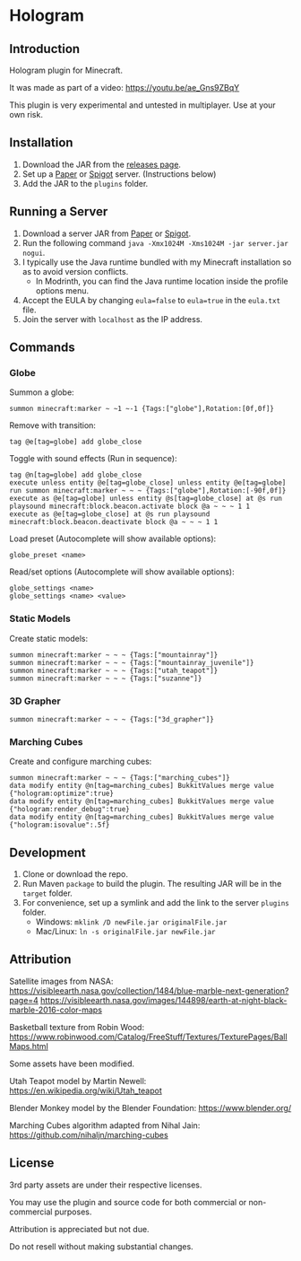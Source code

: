 # Hologram
## Introduction
Hologram plugin for Minecraft.

It was made as part of a video: https://youtu.be/ae_Gns9ZBqY

This plugin is very experimental and untested in multiplayer. Use at your own risk.


## Installation
1. Download the JAR from the [releases page](https://github.com/TheCymaera/minecraft-hologram/releases/).
2. Set up a [Paper](https://papermc.io/downloads) or [Spigot](https://getbukkit.org/download/spigot) server. (Instructions below)
3. Add the JAR to the `plugins` folder.
<!--4. Download the world folder from [Planet Minecraft](https://www.planetminecraft.com/project/spider-garden/).-->
<!--5. Place the world folder in the server directory. Name it `world`.-->

## Running a Server
1. Download a server JAR from [Paper](https://papermc.io/downloads) or [Spigot](https://getbukkit.org/download/spigot).
2. Run the following command `java -Xmx1024M -Xms1024M -jar server.jar nogui`.
3. I typically use the Java runtime bundled with my Minecraft installation so as to avoid version conflicts.
   - In Modrinth, you can find the Java runtime location inside the profile options menu.
4. Accept the EULA by changing `eula=false` to `eula=true` in the `eula.txt` file.
5. Join the server with `localhost` as the IP address.


## Commands
### Globe
Summon a globe:
```
summon minecraft:marker ~ ~1 ~-1 {Tags:["globe"],Rotation:[0f,0f]}
```

Remove with transition:
```
tag @e[tag=globe] add globe_close
```

Toggle with sound effects (Run in sequence):
```
tag @n[tag=globe] add globe_close
execute unless entity @e[tag=globe_close] unless entity @e[tag=globe] run summon minecraft:marker ~ ~ ~ {Tags:["globe"],Rotation:[-90f,0f]}
execute as @e[tag=globe] unless entity @s[tag=globe_close] at @s run playsound minecraft:block.beacon.activate block @a ~ ~ ~ 1 1
execute as @e[tag=globe_close] at @s run playsound minecraft:block.beacon.deactivate block @a ~ ~ ~ 1 1
```

Load preset (Autocomplete will show available options):
```
globe_preset <name>
```

Read/set options (Autocomplete will show available options):
```
globe_settings <name>
globe_settings <name> <value>
```

### Static Models
Create static models:
```
summon minecraft:marker ~ ~ ~ {Tags:["mountainray"]}
summon minecraft:marker ~ ~ ~ {Tags:["mountainray_juvenile"]}
summon minecraft:marker ~ ~ ~ {Tags:["utah_teapot"]}
summon minecraft:marker ~ ~ ~ {Tags:["suzanne"]}
```

### 3D Grapher
```
summon minecraft:marker ~ ~ ~ {Tags:["3d_grapher"]}
```

### Marching Cubes
Create and configure marching cubes:
```
summon minecraft:marker ~ ~ ~ {Tags:["marching_cubes"]}
data modify entity @n[tag=marching_cubes] BukkitValues merge value {"hologram:optimize":true}
data modify entity @n[tag=marching_cubes] BukkitValues merge value {"hologram:render_debug":true}
data modify entity @n[tag=marching_cubes] BukkitValues merge value {"hologram:isovalue":.5f}
```

## Development
1. Clone or download the repo.
2. Run Maven `package` to build the plugin. The resulting JAR will be in the `target` folder.
3. For convenience, set up a symlink and add the link to the server `plugins` folder.
   - Windows: `mklink /D newFile.jar originalFile.jar`
   - Mac/Linux: `ln -s originalFile.jar newFile.jar`

## Attribution
Satellite images from NASA:
https://visibleearth.nasa.gov/collection/1484/blue-marble-next-generation?page=4
https://visibleearth.nasa.gov/images/144898/earth-at-night-black-marble-2016-color-maps

Basketball texture from Robin Wood:
https://www.robinwood.com/Catalog/FreeStuff/Textures/TexturePages/BallMaps.html

Some assets have been modified.

Utah Teapot model by Martin Newell:
https://en.wikipedia.org/wiki/Utah_teapot

Blender Monkey model by the Blender Foundation:
https://www.blender.org/

Marching Cubes algorithm adapted from Nihal Jain:
https://github.com/nihaljn/marching-cubes

## License
3rd party assets are under their respective licenses.

You may use the plugin and source code for both commercial or non-commercial purposes.

Attribution is appreciated but not due.

Do not resell without making substantial changes.